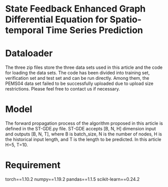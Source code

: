 # State Feedback Enhanced Graph Differential Equation for Spatio-temporal Time Series Prediction
# Dataloader
The three zip files store the three data sets used in this article and the code for loading the data sets. The code has been divided into training set, verification set and test set and can be run directly. Among them, the PEMS04 data set failed to be successfully uploaded due to upload size restrictions. Please feel free to contact us if necessary.
# Model
The forward propagation process of the algorithm proposed in this article is defined in the ST-GDE.py file. ST-GDE accepts [B, N, H] dimension input and outputs [B, N, T], where B is batch_size, N is the number of nodes, H is the historical input length, and T is the length to be predicted. In this article H=5, T=10.
# Requirement
torch==1.10.2
numpy==1.19.2
pandas==1.1.5
scikit-learn==0.24.2
